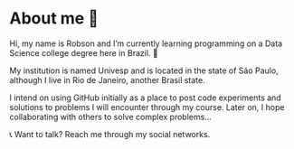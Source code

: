 # About me 👋

Hi, my name is Robson and I’m currently learning programming on a Data Science college degree here in Brazil. 🙂

My institution is named Univesp and is located in the state of São Paulo, although I live in Rio de Janeiro, another Brasil state. 

I intend on using GitHub initially as a place to post code experiments and solutions to problems I will encounter through my course. Later on, I hope collaborating with others to solve complex problems...

📞 Want to talk? Reach me through my social networks.
